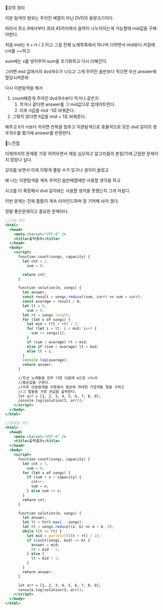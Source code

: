 📌강의 정리

이분 탐색의 범위는 주어진 배열이 아닌 DVD의 용량크기이다.

따라서 최소 9에서부터 최대 45까지에서 음악이 나누어지는게 가능할때 mid값을 구해야한다.

처음 mid는 lt + rt / 2  이고 그걸 전체 노래목록에서 하나씩 더하면서 mid보다 커질때 cnt를 ++하고

sum에는 x를 넣어주어 sum을 초기화하고 다시 더해간다. 

그러면 mid 값에서의 dvd개수가 나오고 그게 주어진 음반보다 작으면 우선 answer에 할당시켜준뒤

다시 이분탐색을 해서 

1. count해준게 주어진 dvd개수보다 작거나 같은지
    1. 작거나 같다면 answer를 그 mid값으로 업데이트한다.
    2. 이후 rt값을 mid -1로 바꿔준다.
2. 그렇지 않다면 lt값을 mid + 1로 바꿔준다.

해주고 lt가 rt보다 커지면 반복을 멈추고 이분탐색으로 효율적으로 모든 dvd 길이의 경우의수를 봤기에 answer를 반환한다.

📌느낀점

이제까지의 문제중 가장 어려우면서 제일 심오하고 알고리즘의 본질(?)에 근접한 문제이지 않았나 싶다. 

강의를 보면서 이게 이렇게 풀릴 수가 있구나 생각이 들었고

왜 나는 이분탐색을 계속 주어진 음반배열에만 사용할 생각을 하고

사고를 더 확장해서 dvd 길이에는 사용할 생각을 못했는지 그게 아쉽다.

이번 문제는 진짜 틈틈이 계속 리마인드하며 잘 기억해 놔야 겠다. 

정말 좋은문제이고 중요한 문제이다.

```jsx
//나의 코드
<html>
  <head>
    <meta charset="UTF-8" />
    <title>출력결과</title>
  </head>
  <body>
    <script>
      function count(songs, capacity) {
        let cnt = 1,
          sum = 0;

        return cnt;
      }

      function solution(m, songs) {
        let answer;
        const result = songs.reduce((sum, curr) => sum + curr);
        const avarage = result / m;
        let lt = 0,
          sum = 0;
        let rt = songs.length;
        for (let x of songs) {
          let mid = (lt + rt) / 2;
          for (let i = lt; i < mid; i++) {
            sum += songs[i];
          }
          if (sum > avarage) rt = mid;
          else if (sum < avarage) lt = mid;
          else lt = i;
        }
        console.log(avarage);
        return answer;
      }

      //우선 노래들을 전부 더한 다음에 m으로 나누어
      //평균값을 구한다.
      //이후 이분탐색을 이용해서 평균에 최대한 가깝게들 합을 구하고
      //그 합들중 가장 큰값을 출력한다.
      let arr = [1, 2, 3, 4, 5, 6, 7, 8, 9];
      console.log(solution(3, arr));
    </script>
  </body>
</html>
```

```jsx
//강사님 코드
<html>
  <head>
    <meta charset="UTF-8" />
    <title>출력결과</title>
  </head>
  <body>
    <script>
      function count(songs, capacity) {
        let cnt = 1,
          sum = 0;
        for (let x of songs) {
          if (sum + x > capacity) {
            cnt++;
            sum = x;
          } else sum += x;
        }
        return cnt;
      }

      function solution(m, songs) {
        let answer;
        let lt = Math.max(...songs);
        let rt = songs.reduce((a, b) => a + b, 0);
        while (lt <= rt) {
          let mid = parseInt((lt + rt) / 2);
          if (count(songs, mid) <= m) {
            answer = mid;
            rt = mid - 1;
          } else {
            lt = mid + 1;
          }
        }
        return answer;
      }

      let arr = [1, 2, 3, 4, 5, 6, 7, 8, 9];
      console.log(solution(3, arr));
    </script>
  </body>
</html>
```
